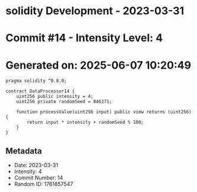 ﻿# solidity Development - 2023-03-31
# Commit #14 - Intensity Level: 4
# Generated on: 2025-06-07 10:20:49
```solidity
pragma solidity ^0.8.0;

contract DataProcessor14 {
    uint256 public intensity = 4;
    uint256 private randomSeed = 846371;

    function processValue(uint256 input) public view returns (uint256) {
        return input * intensity + randomSeed % 100;
    }
}
```
## Metadata
- Date: 2023-03-31
- Intensity: 4
- Commit Number: 14
- Random ID: 1761857547
